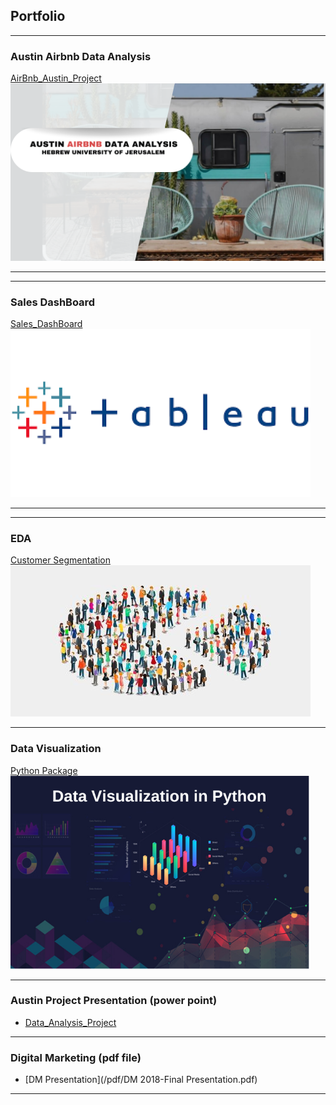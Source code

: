 ## Portfolio
____

### Austin Airbnb Data Analysis

[AirBnb_Austin_Project](https://tamer-george.github.io/final_Project_DataAnalysis/)
<img src="images/header.png?raw=true"/>

---
---

### Sales DashBoard 

[Sales_DashBoard](https://public.tableau.com/app/profile/tamer.samara/viz/SalesDashBoard_16915704901950/Dashboard1#1)
<img src="images/tableau.png?raw=true"/>

---
---

### EDA 

[Customer Segmentation](https://tamer-george.github.io/mallCustomers/)
<img src="images/dataset-cover.jpg?raw=true"/>

---

### Data Visualization 
[Python Package](https://tamer-george.github.io/docs/_build/html/index.html)
<img src="images/datavis.png?raw=true"/>

---
### Austin Project Presentation (power point)

- [Data_Analysis_Project](/pdf/final_Project_Presentation.pptx)

---

### Digital Marketing (pdf file)

- [DM Presentation](/pdf/DM 2018-Final Presentation.pdf)


---





